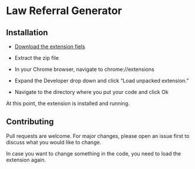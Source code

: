 # Law Referral Generator



## Installation

* [Download the extension fiels](https://github.com/vardidanielle/LawReferralGenerator/archive/yishay.zip
)

* Extract the zip file

* In your Chrome browser, navigate to chrome://extensions

* Expand the Developer drop down and click “Load unpacked extension.”

* Navigate to the directory where you put your code and click Ok

At this point, the extension is installed and running. 





## Contributing
Pull requests are welcome. For major changes, please open an issue first to discuss what you would like to change.

In case you want to change something in the code, you need to load the extension again.

